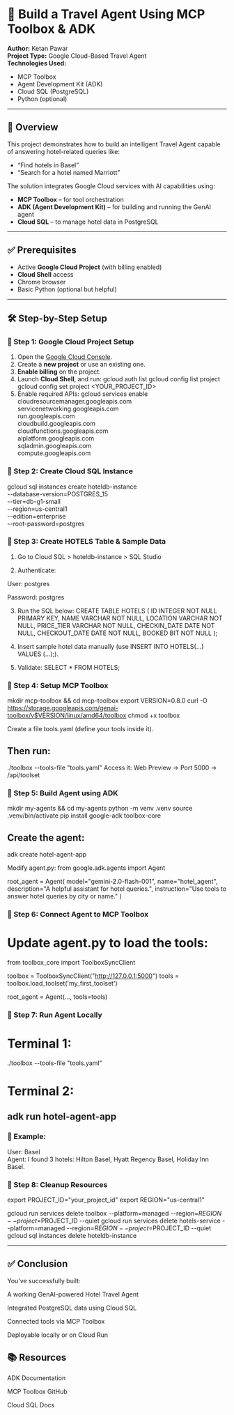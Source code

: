 # 🧳 Build a Travel Agent Using MCP Toolbox & ADK

**Author:** Ketan Pawar  
**Project Type:** Google Cloud-Based Travel Agent  
**Technologies Used:**  
- MCP Toolbox  
- Agent Development Kit (ADK)  
- Cloud SQL (PostgreSQL)  
- Python (optional)

---

## 📌 Overview

This project demonstrates how to build an intelligent Travel Agent capable of answering hotel-related queries like:

- “Find hotels in Basel”
- “Search for a hotel named Marriott”

The solution integrates Google Cloud services with AI capabilities using:

- **MCP Toolbox** – for tool orchestration  
- **ADK (Agent Development Kit)** – for building and running the GenAI agent  
- **Cloud SQL** – to manage hotel data in PostgreSQL

---

## ✅ Prerequisites

- Active **Google Cloud Project** (with billing enabled)
- **Cloud Shell** access
- Chrome browser
- Basic Python (optional but helpful)

---

## 🛠️ Step-by-Step Setup

### 🔹 Step 1: Google Cloud Project Setup

1. Open the [Google Cloud Console](https://console.cloud.google.com).
2. Create a **new project** or use an existing one.
3. **Enable billing** on the project.
4. Launch **Cloud Shell**, and run:
   gcloud auth list
   gcloud config list project
   gcloud config set project <YOUR_PROJECT_ID>
5. Enable required APIs:
   gcloud services enable cloudresourcemanager.googleapis.com \
  servicenetworking.googleapis.com \
  run.googleapis.com \
  cloudbuild.googleapis.com \
  cloudfunctions.googleapis.com \
  aiplatform.googleapis.com \
  sqladmin.googleapis.com \
  compute.googleapis.com

### 🔹 Step 2: Create Cloud SQL Instance
gcloud sql instances create hoteldb-instance \
  --database-version=POSTGRES_15 \
  --tier=db-g1-small \
  --region=us-central1 \
  --edition=enterprise \
  --root-password=postgres

### 🔹 Step 3: Create HOTELS Table & Sample Data
1. Go to Cloud SQL > hoteldb-instance > SQL Studio
   
2. Authenticate:

User: postgres

Password: postgres

3. Run the SQL below:
   CREATE TABLE HOTELS (
  ID INTEGER NOT NULL PRIMARY KEY,
  NAME VARCHAR NOT NULL,
  LOCATION VARCHAR NOT NULL,
  PRICE_TIER VARCHAR NOT NULL,
  CHECKIN_DATE DATE NOT NULL,
  CHECKOUT_DATE DATE NOT NULL,
  BOOKED BIT NOT NULL
);
4. Insert sample hotel data manually (use INSERT INTO HOTELS(...) VALUES (...);).
  
5. Validate:
   SELECT * FROM HOTELS;

### 🔹 Step 4: Setup MCP Toolbox
mkdir mcp-toolbox && cd mcp-toolbox
export VERSION=0.8.0
curl -O https://storage.googleapis.com/genai-toolbox/v$VERSION/linux/amd64/toolbox
chmod +x toolbox

Create a file tools.yaml (define your tools inside it).
##  Then run:
  ./toolbox --tools-file "tools.yaml"
Access it: Web Preview → Port 5000 → /api/toolset

### 🔹 Step 5: Build Agent using ADK
mkdir my-agents && cd my-agents
python -m venv .venv
source .venv/bin/activate
pip install google-adk toolbox-core

## Create the agent:
adk create hotel-agent-app

Modify agent.py:
  from google.adk.agents import Agent

root_agent = Agent(
    model="gemini-2.0-flash-001",
    name="hotel_agent",
    description="A helpful assistant for hotel queries.",
    instruction="Use tools to answer hotel queries by city or name."
)

### 🔹 Step 6: Connect Agent to MCP Toolbox
# Update agent.py to load the tools:
from toolbox_core import ToolboxSyncClient

toolbox = ToolboxSyncClient("http://127.0.0.1:5000")
tools = toolbox.load_toolset('my_first_toolset')

root_agent = Agent(..., tools=tools)


### 🔹 Step 7: Run Agent Locally
 #  Terminal 1:
./toolbox --tools-file "tools.yaml"

  # Terminal 2:
adk run hotel-agent-app
-- 
### 🧪 Example:

User: Basel  
Agent: I found 3 hotels: Hilton Basel, Hyatt Regency Basel, Holiday Inn Basel.

### 🔹 Step 8: Cleanup Resources
export PROJECT_ID="your_project_id"
export REGION="us-central1"

gcloud run services delete toolbox --platform=managed --region=$REGION --project=$PROJECT_ID --quiet
gcloud run services delete hotels-service --platform=managed --region=$REGION --project=$PROJECT_ID --quiet
gcloud sql instances delete hoteldb-instance

---

##  ✅ Conclusion
You’ve successfully built:

A working GenAI-powered Hotel Travel Agent

Integrated PostgreSQL data using Cloud SQL

Connected tools via MCP Toolbox

Deployable locally or on Cloud Run

## 📚 Resources
ADK Documentation

MCP Toolbox GitHub

Cloud SQL Docs


